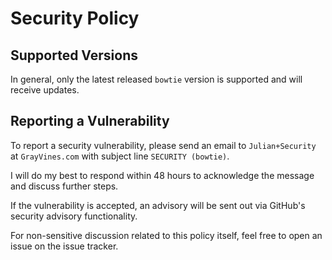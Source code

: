 # Security Policy

## Supported Versions

In general, only the latest released `bowtie` version is supported and will receive updates.

## Reporting a Vulnerability

To report a security vulnerability, please send an email to `Julian+Security` at `GrayVines.com` with subject line `SECURITY (bowtie)`.

I will do my best to respond within 48 hours to acknowledge the message and discuss further steps.

If the vulnerability is accepted, an advisory will be sent out via GitHub's security advisory functionality.

For non-sensitive discussion related to this policy itself, feel free to open an issue on the issue tracker.
